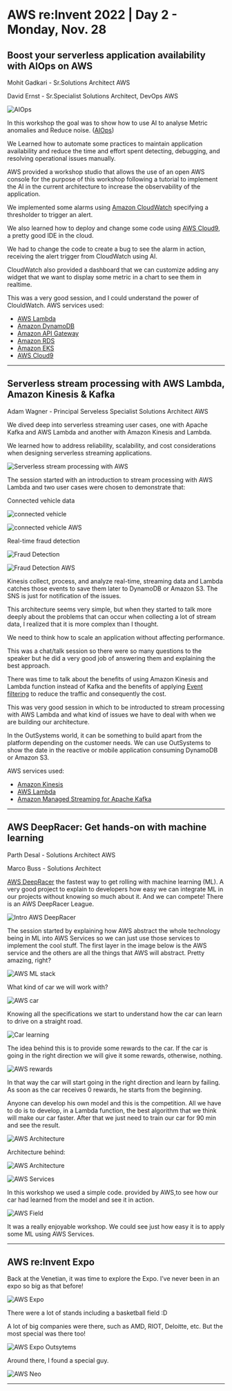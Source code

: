 # AWS re:Invent 2022 | Day 2 - Monday, Nov. 28

## Boost your serverless application availability with AIOps on AWS

Mohit Gadkari - Sr.Solutions Architect AWS  

David Ernst - Sr.Specialist Solutions Architect, DevOps AWS

![AIOps](../Images/AWS/day2/IMG_8351.jpeg)

In this workshop the goal was to show how to use AI to analyse Metric anomalies and Reduce noise. ([AIOps](https://docs.aws.amazon.com/prescriptive-guidance/latest/migration-operations-integration/aiops.html))

We Learned how to automate some practices to maintain application availability and reduce the time and effort spent detecting, debugging, and resolving operational issues manually.

AWS provided a workshop studio that allows the use of an open AWS console for the purpose of this workshop following a tutorial to implement the AI in the current architecture to increase the observability of the application.

We implemented some alarms using [Amazon CloudWatch](https://aws.amazon.com/cloudwatch/) specifying a thresholder to trigger an alert.
 
We also learned how to deploy and change some code using [AWS Cloud9](https://aws.amazon.com/cloud9/), a pretty good IDE in the cloud.
 
We had to change the code to create a bug to see the alarm in action, receiving the alert trigger from CloudWatch using AI.
 
CloudWatch also provided a dashboard that we can customize adding any widget that we want to display some metric in a chart to see them in realtime.
 
This was a very good session, and I could understand the power of ClouldWatch.
AWS services used: 
- [AWS Lambda](https://aws.amazon.com/lambda/?nc1=h_ls) 
- [Amazon DynamoDB](https://aws.amazon.com/dynamodb/)
- [Amazon API Gateway](https://aws.amazon.com/api-gateway/)
- [Amazon RDS](https://aws.amazon.com/rds/)
- [Amazon EKS](https://aws.amazon.com/eks/)
- [AWS Cloud9](https://aws.amazon.com/cloud9/)


----

## Serverless stream processing with AWS Lambda, Amazon Kinesis & Kafka

Adam Wagner - Principal Serveless Specialist Solutions Architect AWS 


We dived deep into serverless streaming user cases, one with Apache Kafka and AWS Lambda and another with Amazon Kinesis and Lambda.
 
We learned how to address reliability, scalability, and cost considerations when designing serverless streaming applications.

![Serverless stream processing with AWS](../Images/AWS/day2/IMG_8356.jpeg)

The session started with an introduction to stream processing with AWS Lambda and two user cases were chosen to demonstrate that:

Connected vehicle data

![connected vehicle](../Images/AWS/day2/IMG_8358.jpeg)

![connected vehicle AWS](../Images/AWS/day2/IMG_8362.jpeg)

Real-time fraud detection

![Fraud Detection](../Images/AWS/day2/IMG_8368.jpeg)

![Fraud Detection AWS](../Images/AWS/day2/IMG_8371.jpeg)
 
Kinesis collect, process, and analyze real-time, streaming data and Lambda catches those events to save them later to DynamoDB or Amazon S3. The SNS is just for notification of the issues.
 
This architecture seems very simple, but when they started to talk more deeply about the problems that can occur when collecting a lot of stream data, I realized that it is more complex than I thought.

We need to think how to scale an application without affecting performance.
 
This was a chat/talk session so there were so many questions to the speaker but he did a very good job of answering them and explaining the best approach.
 
There was time to talk about the benefits of using Amazon Kinesis and Lambda function instead of Kafka and the benefits of applying [Event filtering](https://aws.amazon.com/pt/blogs/compute/filtering-event-sources-for-aws-lambda-functions/) to reduce the traffic and consequently the cost.
 
This was very good session in which to be introducted to stream processing with AWS Lambda and what kind of issues we have to deal with when we are building our architecture.
 
In the OutSystems world, it can be something to build apart from the platform depending on the customer needs. We can use OutSystems to show the date in the reactive or mobile application consuming DynamoDB or Amazon S3.

AWS services used: 
- [Amazon Kinesis](https://aws.amazon.com/kinesis/)
- [AWS Lambda](https://aws.amazon.com/lambda/?nc1=h_ls) 
- [Amazon Managed Streaming for Apache Kafka](https://aws.amazon.com/msk/)  


----
## AWS DeepRacer: Get hands-on with machine learning

Parth Desal - Solutions Architect AWS  

Marco Buss - Solutions Architect


[AWS DeepRacer](https://aws.amazon.com/deepracer/) the fastest way to get rolling with machine learning (ML). A very good
project to explain to developers how easy we can integrate ML in our projects without knowing so much about it. And we can compete! There is an AWS DeepRacer League.

![Intro AWS DeepRacer](../Images/AWS/day2/IMG_8376.jpeg)

The session started by explaining how AWS abstract the whole technology being in ML into AWS Services so we can just use those services to implement the cool stuff.
The first layer in the image below is the AWS service and the others are all the things that AWS will abstract. Pretty amazing, right?

![AWS ML stack](../Images/AWS/day2/IMG_8378.jpeg)

What kind of car we will work with?

![AWS car](../Images/AWS/day2/IMG_8377.jpeg)

Knowing all the specifications we start to understand how the car can learn to drive on a straight road.

![Car learning](../Images/AWS/day2/IMG_8380.jpeg)

The idea behind this is to provide some rewards to the car. If the car is going in the right direction we will give it some rewards, otherwise, nothing.

![AWS rewards](../Images/AWS/day2/IMG_8381.jpeg)

In that way the car will start going in the right direction and learn by failing. As soon as the car receives 0 rewards, he starts from the beginning.
 
Anyone can develop his own model and this is the competition.
All we have to do is to develop, in a Lambda function, the best algorithm that we think will make our car faster. After that we just need to train our car for 90 min and see the result.

![AWS Architecture](../Images/AWS/day2/IMG_8385.jpeg)


Architecture behind:

![AWS Architecture](../Images/AWS/day2/IMG_8383.jpeg)

![AWS Services](../Images/AWS/day2/IMG_8384.jpeg)


In this workshop we used a simple code. provided by AWS,to see how our car had learned from the model and see it in action.

![AWS Field](../Images/AWS/day2/IMG_8389.jpeg)


It was a really enjoyable workshop. We could see just how easy it is to apply some ML using AWS Services.
 

----
## AWS re:Invent Expo

Back at the Venetian, it was time to explore the Expo. I’ve never been in an expo so big as that before!

![AWS Expo](../Images/AWS/day2/IMG_8392.jpeg)

There were a lot of stands including a basketball field :D
 
A lot of big companies were there, such as AMD, RIOT, Deloitte, etc. But the most special was there too!

![AWS Expo Outsytems](../Images/AWS/day2/IMG_8394.jpeg)

Around there, I found a special guy.

![AWS Neo](../Images/AWS/day2/IMG_8396.jpeg)

----


